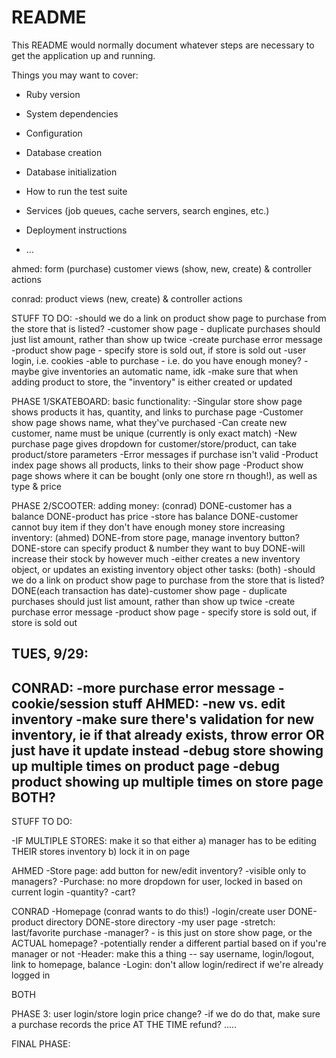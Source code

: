 # README

This README would normally document whatever steps are necessary to get the
application up and running.

Things you may want to cover:

* Ruby version

* System dependencies

* Configuration

* Database creation

* Database initialization

* How to run the test suite

* Services (job queues, cache servers, search engines, etc.)

* Deployment instructions

* ...


ahmed:
form (purchase)
customer views (show, new, create) & controller actions


conrad:
product views (new, create) & controller actions




STUFF TO DO:
-should we do a link on product show page to purchase from the store that is listed?
-customer show page - duplicate purchases should just list amount, rather than show up twice
-create purchase error message
-product show page - specify store is sold out, if store is sold out
-user login, i.e. cookies
-able to purchase - i.e. do you have enough money?
-maybe give inventories an automatic name, idk
-make sure that when adding product to store, the "inventory" is either created or updated


PHASE 1/SKATEBOARD:
basic functionality:
	-Singular store show page shows products it has, quantity, and links to purchase page
	-Customer show page shows name, what they've purchased
	-Can create new customer, name must be unique (currently is only exact match)
	-New purchase page gives dropdown for customer/store/product, can take product/store parameters
	-Error messages if purchase isn't valid
	-Product index page shows all products, links to their show page
	-Product show page shows where it can be bought (only one store rn though!), as well as type & price


PHASE 2/SCOOTER:
adding money: (conrad)
	DONE-customer has a balance
	DONE-product has price
	-store has balance
	DONE-customer cannot buy item if they don't have enough money
store increasing inventory: (ahmed)
	DONE-from store page, manage inventory button?
	DONE-store can specify product & number they want to buy
	DONE-will increase their stock by however much
	-either creates a new inventory object, or updates an existing inventory object
other tasks: (both)
	-should we do a link on product show page to purchase from the store that is listed?
	DONE(each transaction has date)-customer show page - duplicate purchases should just list amount, rather than show up twice
	-create purchase error message
	-product show page - specify store is sold out, if store is sold out



TUES, 9/29:
---
CONRAD:
	-more purchase error message
	-cookie/session stuff
AHMED:
	-new vs. edit inventory
		-make sure there's validation for new inventory, ie if that already exists, throw error OR just have it update instead
	-debug store showing up multiple times on product page
	-debug product showing up multiple times on store page
BOTH?
-------
STUFF TO DO:

-IF MULTIPLE STORES: make it so that either
	a) manager has to be editing THEIR stores inventory
	b) lock it in on page



AHMED
-Store page: add button for new/edit inventory?
	-visible only to managers?
-Purchase: no more dropdown for user, locked in based on current login
	-quantity?
	-cart?

CONRAD
-Homepage (conrad wants to do this!)
	-login/create user
	DONE-product directory
	DONE-store directory
	-my user page
	-stretch: last/favorite purchase
	-manager? - is this just on store show page, or the ACTUAL homepage?
		-potentially render a different partial based on if you're manager or not
-Header: make this a thing -- say username, login/logout, link to homepage, balance
-Login: don't allow login/redirect if we're already logged in

BOTH








PHASE 3:
user login/store login
price change?
	-if we do do that, make sure a purchase records the price AT THE TIME
refund?
.....

FINAL PHASE: